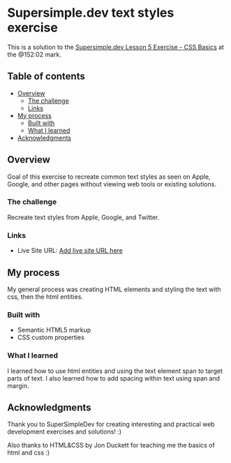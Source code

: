 # Supersimple.dev text styles exercise

This is a solution to the [Supersimple.dev Lesson 5 Exercise - CSS Basics](https://youtu.be/G3e-cpL7ofc) at the @152:02 mark.

## Table of contents

- [Overview](#overview)
  - [The challenge](#the-challenge)
  - [Links](#links)
- [My process](#my-process)
  - [Built with](#built-with)
  - [What I learned](#what-i-learned)
- [Acknowledgments](#acknowledgments)

## Overview
Goal of this exercise to recreate common text styles as seen on Apple, Google, and other pages without viewing web tools or existing solutions. 

### The challenge
Recreate text styles from Apple, Google, and Twitter.

### Links
- Live Site URL: [Add live site URL here](https://your-live-site-url.com)

## My process
My general process was creating HTML elements and styling the text with css, then the html entities. 

### Built with
- Semantic HTML5 markup
- CSS custom properties

### What I learned
I learned how to use html entities and using the text element span to target parts of text. I also learned how to add spacing within text using span and margin.

## Acknowledgments
Thank you to SuperSimpleDev for creating interesting and practical web development exercises and solutions! :)

Also thanks to HTML&CSS by Jon Duckett for teaching me the basics of html and css :)
